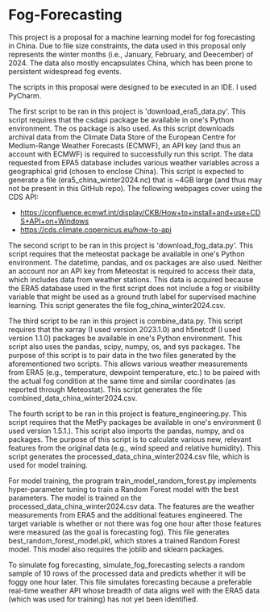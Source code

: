 # Fog-Forecasting

This project is a proposal for a machine learning model for fog forecasting in China. Due to file size constraints, the data used in this proposal only represents the winter months (i.e., January, February, and Deecember) of 2024. The data also mostly encapsulates China, which has been prone to persistent widespread fog events.

The scripts in this proposal were designed to be executed in an IDE. I used PyCharm.

The first script to be ran in this project is 'download_era5_data.py'. This script requires that the csdapi package be available in one's Python environment. The os package is also used. As this script downloads  archival data from the Climate Data Store of the European Centre for Medium-Range Weather Forecasts (ECMWF), an API key (and thus an account with ECMWF) is required to successfully run this script. The data requested from EPA5 database includes various weather variables across a geographical grid (chosen to enclose China). This script is expected to generate a file (era5_china_winter2024.nc) that is ~4GB large (and thus may not be present in this GitHub repo). The following webpages cover using the CDS API:
 - https://confluence.ecmwf.int/display/CKB/How+to+install+and+use+CDS+API+on+Windows
 - https://cds.climate.copernicus.eu/how-to-api

The second script to be ran in this project is 'download_fog_data.py'. This script requires that the meteostat package be available in one's Python environment. The datetime, pandas, and os packages are also used. Neither an account nor an API key from Meteostat is required to access their data, which includes data from weather stations. This data is acquired because the ERA5 database used in the first script does not include a fog or visibility variable that might be used as a ground truth label for supervised machine learning. This script generates the file fog_china_winter2024.csv.

The third script to be ran in this project is combine_data.py. This script requires that the xarray (I used version 2023.1.0) and h5netcdf (I used version 1.1.0) packages be available in one's Python environment. This script also uses the pandas, scipy, numpy, os, and sys packages. The purpose of this script is to pair data in the two files generated by the aforementioned two scripts. This allows various weather measurements from ERA5 (e.g., temperature, dewpoint temperature, etc.) to be paired with the actual fog condition at the same time and similar coordinates (as reported through Meteostat). This script generates the file combined_data_china_winter2024.csv.

The fourth script to be ran in this project is feature_engineering.py. This script requires that the MetPy packages be available in one's environment (I used version 1.5.1.). This script also imports the pandas, numpy, and os packages. The purpose of this script is to calculate various new, relevant features from the original data (e.g., wind speed and relative humidity). This script generates the processed_data_china_winter2024.csv file, which is used for model training.

For model training, the program train_model_random_forest.py implements hyper-parameter tuning to train a Random Forest model with the best parameters. The model is trained on the processed_data_china_winter2024.csv data. The features are the weather measurements from ERA5 and the additional features engineered. The target variable is whether or not there was fog one hour after those features were measured (as the goal is forecasting fog). This file generates best_random_forest_model.pkl, which stores a trained Random Forest model. This model also requires the joblib and sklearn packages.

To simulate fog forecasting, simulate_fog_forecasting selects a random sample of 10 rows of the processed data and predicts whether it will be foggy one hour later. This file simulates forecasting because a preferable real-time weather API whose breadth of data aligns well with the ERA5 data (which was used for training) has not yet been identified.
